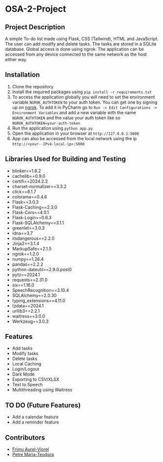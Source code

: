 # OSA-2-Project

## Project Description
A simple To-do list made using Flask, CSS (Tailwind), HTML and JavaScript. The user can add modify and delete tasks. The tasks are stored in a SQLite database.
Global access is done using ngrok. The application can be accessed from any device connected to the same network as the host either way.

## Installation
1. Clone the repository
2. Install the required packages using `pip install -r requirements.txt`
3. To access the application globally you will need to set the environment variable `NGROK_AUTHTOKEN` to your auth token. You can get one by signing up on [ngrok](https://ngrok.com/). To add it in PyCharm go to `Run -> Edit Configurations -> Environment Variables` and add a new variable with the name `NGROK_AUTHTOKEN` and the value your auth token like so `NGROK_AUTHTOKEN=your-auth-token`
4. Run the application using `python app.py`
5. Open the application in your browser at `http://127.0.0.1:5000`
6. App can also be accessed from the local network using the ip `http://<your--IPv4-local-ip>:5000`

## Libraries Used for Building and Testing
- blinker==1.8.2
- cachelib==0.9.0
- certifi==2024.2.2
- charset-normalizer==3.3.2
- click==8.1.7
- colorama==0.4.6
- Flask==3.0.3
- Flask-Caching==2.3.0
- Flask-Cors==4.0.1
- Flask-Login==0.6.3
- Flask-SQLAlchemy==3.1.1
- greenlet==3.0.3
- idna==3.7
- itsdangerous==2.2.0
- Jinja2==3.1.4
- MarkupSafe==2.1.5
- ngrok==1.2.0
- numpy==1.26.4
- pandas==2.2.2
- python-dateutil==2.9.0.post0
- pytz==2024.1
- requests==2.31.0
- six==1.16.0
- SpeechRecognition==3.10.4
- SQLAlchemy==2.0.30
- typing_extensions==4.11.0
- tzdata==2024.1
- urllib3==2.2.1
- waitress==3.0.0
- Werkzeug==3.0.3

## Features
- Add tasks
- Modify tasks
- Delete tasks
- Local Caching
- Login/Logout
- Dark Mode
- Exporting to CSV/XLSX
- Text to Speech
- Multithreading using Waitress

## TO DO (Future Features)
- Add a calendar feature
- Add a reminder feature

## Contributors
- [Frimu Aurel-Viorel](https://github.com/AurasV)
- [Petre Maria-Teodora](https://github.com/730dora)